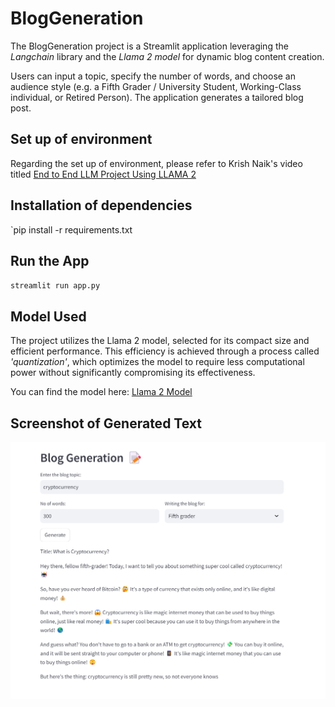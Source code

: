# BlogGeneration
The BlogGeneration project is a Streamlit application leveraging the *Langchain* library and the *Llama 2 model* for dynamic blog content creation. 

Users can input a topic, specify the number of words, and choose an audience style (e.g.  a Fifth Grader / University Student, Working-Class individual, or Retired Person). The application generates a tailored blog post.

## Set up of environment
Regarding the set up of environment, please refer to Krish Naik's video titled [End to End LLM Project Using LLAMA 2](https://www.youtube.com/watch?v=cMJWC-csdK4&list=PLZoTAELRMXVORE4VF7WQ_fAl0L1Gljtar&index=9)

## Installation of dependencies
`pip install -r requirements.txt

## Run the App
`streamlit run app.py`


## Model Used
The project utilizes the Llama 2 model, selected for its compact size and efficient performance. This efficiency is achieved through a process called *'quantization'*, which optimizes the model to require less computational power without significantly compromising its effectiveness. 

You can find the model here: [Llama 2 Model](https://huggingface.co/TheBloke/Llama-2-7B-Chat-GGML/blob/main/llama-2-7b-chat.ggmlv3.q2_K.bin)

## Screenshot of Generated Text

![Screenshot of LLM Output](images/screenshot.png)